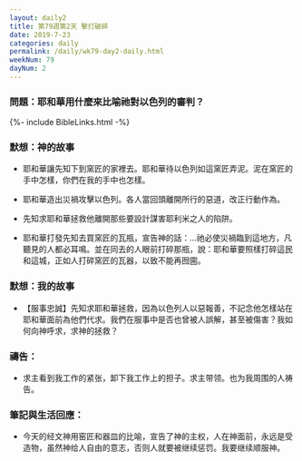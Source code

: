 ```yaml
---
layout: daily2
title: 第79週第2天 擊打破碎
date: 2019-7-23
categories: daily
permalink: /daily/wk79-day2-daily.html
weekNum: 79
dayNum: 2
---
```


### 問題：耶和華用什麼來比喻祂對以色列的審判？

{%- include BibleLinks.html -%}

### 默想：神的故事
+ 耶和華讓先知下到窯匠的家裡去。耶和華待以色列如這窯匠弄泥。泥在窯匠的手中怎樣，你們在我的手中也怎樣。

+ 耶和華造出災禍攻擊以色列。各人當回頭離開所行的惡道，改正行動作為。

+ 先知求耶和華拯救他離開那些要設計謀害耶利米之人的陷阱。

+ 耶和華打發先知去買窯匠的瓦瓶，宣告神的話：…祂必使災禍臨到這地方，凡聽見的人都必耳鳴。並在同去的人眼前打碎那瓶，說：耶和華要照樣打碎這民和這城，正如人打碎窯匠的瓦器，以致不能再囫圇。


### 默想：我的故事
+ 【服事忠誠】先知求耶和華拯救，因為以色列人以惡報善，不記念他怎樣站在耶和華面前為他們代求。我們在服事中是否也曾被人誤解，甚至被傷害？我如何向神呼求，求神的拯救？


### 禱告：

+ 求主看到我工作的紧张，卸下我工作上的担子。求主带领。也为我周围的人祷告。

### 筆記與生活回應：

+ 今天的经文神用窑匠和器皿的比喻，宣告了神的主权，人在神面前，永远是受造物，虽然神给人自由的意志，否则人就要被继续惩罚。我要继续顺服神。

